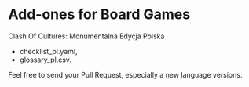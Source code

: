 # Add-ones for Board Games

Clash Of Cultures: Monumentalna Edycja Polska
- checklist_pl.yaml,
- glossary_pl.csv.



Feel free to send your Pull Request, especially a new language versions.
